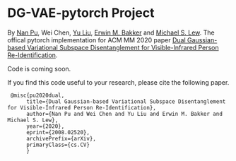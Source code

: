 # DG-VAE-pytorch Project
By [Nan Pu](tpcd.github.io), Wei Chen, [Yu Liu](https://homes.esat.kuleuven.be/~yliu/), [Erwin M. Bakker](https://www.universiteitleiden.nl/en/staffmembers/erwin-bakker/publications#tab-4) and [Michael S. Lew](http://liacs.leidenuniv.nl/~lewms/).
The offical pytorch implementation for ACM MM 2020 paper [Dual Gaussian-based Variational Subspace Disentanglement for Visible-Infrared Person Re-Identification](https://arxiv.org/abs/2008.02520).

Code is coming soon. 

If you find this code useful to your research, please cite the following paper.


     @misc{pu2020dual,
          title={Dual Gaussian-based Variational Subspace Disentanglement for Visible-Infrared Person Re-Identification},
          author={Nan Pu and Wei Chen and Yu Liu and Erwin M. Bakker and Michael S. Lew},
          year={2020},
          eprint={2008.02520},
          archivePrefix={arXiv},
          primaryClass={cs.CV}
          }
